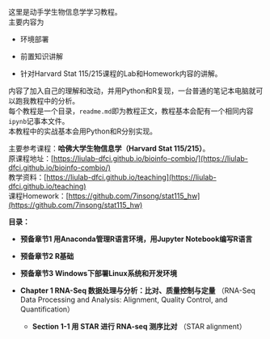 这里是动手学生物信息学学习教程。<br>
主要内容为

- 环境部署

- 前置知识讲解

- 针对Harvard Stat 115/215课程的Lab和Homework内容的讲解。<br>

内容了加入自己的理解和改动，并用Python和R复现，一台普通的笔记本电脑就可以跑我教程中的分析。<br>
每个教程是一个目录，`readme.md`即为教程正文，教程基本会配有一个相同内容`ipynb`记事本文件。<br>本教程中的实战基本会用Python和R分别实现。<br>

主要参考课程：**哈佛大学生物信息学（Harvard Stat 115/215）**。<br>
原课程地址：[https://liulab-dfci.github.io/bioinfo-combio/](https://liulab-dfci.github.io/bioinfo-combio/)<br>
教学资料：[https://liulab-dfci.github.io/teaching](https://liulab-dfci.github.io/teaching)<br>
课程Homework：[https://github.com/7insong/stat115_hw](https://github.com/7insong/stat115_hw)<br>

**目录：**

- **预备章节1 用Anaconda管理R语言环境，用Jupyter Notebook编写R语言**

- **预备章节2 R基础**

- **预备章节3 Windows下部署Linux系统和开发环境**

- **Chapter 1 RNA-Seq 数据处理与分析：比对、质量控制与定量**
  （RNA-Seq Data Processing and Analysis: Alignment, Quality Control, and Quantification）
  - **Section 1-1 用 STAR 进行 RNA-seq 测序比对**
  （STAR alignment）
